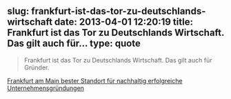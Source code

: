 slug: frankfurt-ist-das-tor-zu-deutschlands-wirtschaft
date: 2013-04-01 12:20:19
title: Frankfurt ist das Tor zu Deutschlands Wirtschaft. Das gilt auch für...
type: quote
---

> Frankfurt ist das Tor zu Deutschlands Wirtschaft. Das gilt auch für Gründer.

[Frankfurt am Main bester Standort für nachhaltig erfolgreiche Unternehmensgründungen](http://rhein-main-startups.com/2013/03/25/frankfurt-am-main-bester-standort-fur-nachhaltig-erfolgreiche-unternehmensgrundungen/)
